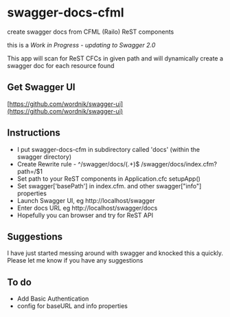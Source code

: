swagger-docs-cfml
=================

create swagger docs from CFML (Railo) ReST components

this is a *Work in Progress - updating to Swagger 2.0*

This app will scan for ReST CFCs in given path and will dynamically create a swagger doc for each resource found

Get Swagger UI
--------------
[https://github.com/wordnik/swagger-ui](https://github.com/wordnik/swagger-ui)

Instructions
------------
* I put swagger-docs-cfm in subdirectory called 'docs' (within the swagger directory)
* Create Rewrite rule - ^/swagger/docs/(.+)$ /swagger/docs/index.cfm?path=/$1
* Set path to your ReST components in Application.cfc setupApp()
* Set swagger['basePath'] in index.cfm. and other swagger["info"] properties
* Launch Swagger UI, eg http://localhost/swagger
* Enter docs URL eg http://localhost/swagger/docs
* Hopefully you can browser and try for ReST API

Suggestions
-----------
I have just started messing around with swagger and knocked this a quickly. Please let me know if you have any suggestions

To do
-----
* Add Basic Authentication
* config for baseURL and info properties
